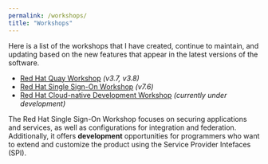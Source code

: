```yaml
---
permalink: /workshops/
title: "Workshops"
---
```


Here is a list of the workshops that I have created, continue to maintain, and updating based on the new features that appear in the latest versions of the software.

* [Red Hat Quay Workshop](/quay-workshop) *(v3.7, v3.8)*
* [Red Hat Single Sign-On Workshop](/rhsso-workshop) *(v7.6)*
* [Red Hat Cloud-native Development Workshop](/cloud-native-development-workshop) *(currently under development)*

The Red Hat Single Sign-On Workshop focuses on securing applications and services, as well as configurations for integration and federation. Additionally, it offers **development** opportunities for programmers who want to extend and customize the product using the Service Provider Intefaces (SPI).

<!--
TODO
Explaing version tagging if we would like to check different versions
-->
